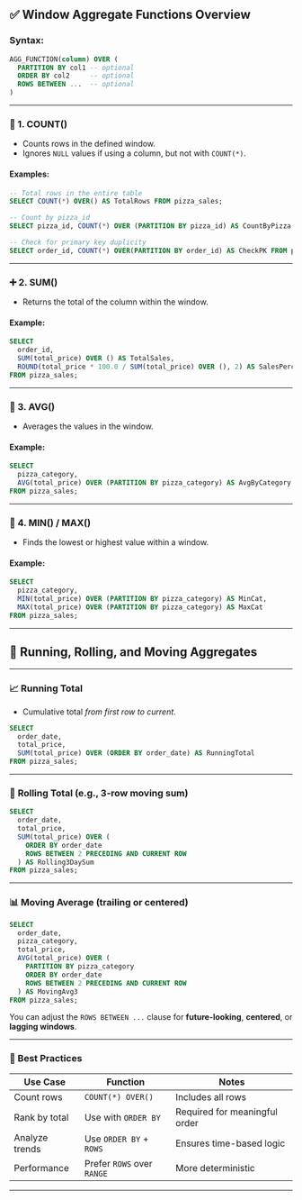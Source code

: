 
## ✅ **Window Aggregate Functions Overview**

### Syntax:

```sql
AGG_FUNCTION(column) OVER (
  PARTITION BY col1 -- optional
  ORDER BY col2     -- optional
  ROWS BETWEEN ...  -- optional
)
```

---

### 🔢 1. **COUNT()**

* Counts rows in the defined window.
* Ignores `NULL` values if using a column, but not with `COUNT(*)`.

#### Examples:

```sql
-- Total rows in the entire table
SELECT COUNT(*) OVER() AS TotalRows FROM pizza_sales;

-- Count by pizza_id
SELECT pizza_id, COUNT(*) OVER (PARTITION BY pizza_id) AS CountByPizza FROM pizza_sales;

-- Check for primary key duplicity
SELECT order_id, COUNT(*) OVER(PARTITION BY order_id) AS CheckPK FROM pizza_sales;
```

---

### ➕ 2. **SUM()**

* Returns the total of the column within the window.

#### Example:

```sql
SELECT
  order_id,
  SUM(total_price) OVER () AS TotalSales,
  ROUND(total_price * 100.0 / SUM(total_price) OVER (), 2) AS SalesPercent
FROM pizza_sales;
```

---

### 🧮 3. **AVG()**

* Averages the values in the window.

#### Example:

```sql
SELECT
  pizza_category,
  AVG(total_price) OVER (PARTITION BY pizza_category) AS AvgByCategory
FROM pizza_sales;
```

---

### 🔼 4. **MIN() / MAX()**

* Finds the lowest or highest value within a window.

#### Example:

```sql
SELECT
  pizza_category,
  MIN(total_price) OVER (PARTITION BY pizza_category) AS MinCat,
  MAX(total_price) OVER (PARTITION BY pizza_category) AS MaxCat
FROM pizza_sales;
```

---

## 🔄 Running, Rolling, and Moving Aggregates

---

### 📈 **Running Total**

* Cumulative total *from first row to current*.

```sql
SELECT
  order_date,
  total_price,
  SUM(total_price) OVER (ORDER BY order_date) AS RunningTotal
FROM pizza_sales;
```

---

### 🔁 **Rolling Total (e.g., 3-row moving sum)**

```sql
SELECT
  order_date,
  total_price,
  SUM(total_price) OVER (
    ORDER BY order_date
    ROWS BETWEEN 2 PRECEDING AND CURRENT ROW
  ) AS Rolling3DaySum
FROM pizza_sales;
```

---

### 📊 **Moving Average (trailing or centered)**

```sql
SELECT
  order_date,
  pizza_category,
  total_price,
  AVG(total_price) OVER (
    PARTITION BY pizza_category
    ORDER BY order_date
    ROWS BETWEEN 2 PRECEDING AND CURRENT ROW
  ) AS MovingAvg3
FROM pizza_sales;
```

You can adjust the `ROWS BETWEEN ...` clause for **future-looking**, **centered**, or **lagging windows**.

---

### 🧠 Best Practices

| Use Case       | Function                   | Notes                         |
| -------------- | -------------------------- | ----------------------------- |
| Count rows     | `COUNT(*) OVER()`          | Includes all rows             |
| Rank by total  | Use with `ORDER BY`        | Required for meaningful order |
| Analyze trends | Use `ORDER BY` + `ROWS`    | Ensures time-based logic      |
| Performance    | Prefer `ROWS` over `RANGE` | More deterministic            |

---
